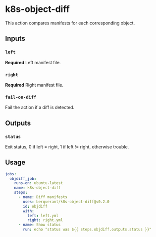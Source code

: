 # k8s-object-diff

This action compares manifests for each corresponding object.

## Inputs

### `left`

**Required** Left manifest file.

### `right`

**Required** Right manifest file.

### `fail-on-diff`

Fail the action if a diff is detected.

## Outputs

### `status`

Exit status, 0 if left = right, 1 if left != right, otherwise trouble.

## Usage

``` yaml
jobs:
  objdiff_job:
    runs-on: ubuntu-latest
    name: k8s-object-diff
    steps:
      - name: Diff manifests
        uses: berquerant/k8s-object-diff@v0.2.0
        id: objdiff
        with:
          left: left.yml
          right: right.yml
      - name: Show status
        run: echo "status was ${{ steps.objdiff.outputs.status }}"
```
